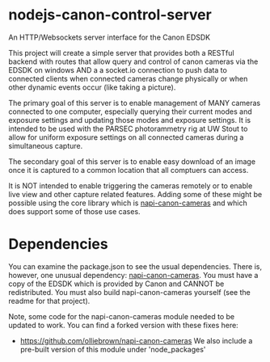# nodejs-canon-control-server
An HTTP/Websockets server interface for the Canon EDSDK

This project will create a simple server that provides both a RESTful backend with routes that allow query and control of canon cameras via the EDSDK on windows AND a a socket.io connection to push data to connected clients when connected cameras change physically or when other dynamic events occur (like taking a picture).

The primary goal of this server is to enable management of MANY cameras connected to one computer, especially querying their current modes and exposure settings and updating those modes and exposure settings.  It is intended to be used with the PARSEC photorammetry rig at UW Stout to allow for uniform exposure settings on all connected cameras during a simultaneous capture.

The secondary goal of this server is to enable easy download of an image once it is captured to a common location that all comptuers can access.

It is NOT intended to enable triggering the cameras remotely or to enable live view and other capture related features.  Adding some of these might be possible using the core library which is [napi-canon-cameras](https://github.com/dimensional-de/napi-canon-cameras) and which does support some of those use cases.

# Dependencies
You can examine the package.json to see the usual dependencies.  There is, however, one unusual dependency: [napi-canon-cameras](https://github.com/dimensional-de/napi-canon-cameras).  You must have a copy of the EDSDK which is provided by Canon and CANNOT be redistributed.  You must also build napi-canon-cameras yourself (see the readme for that project).

Note, some code for the napi-canon-cameras module needed to be updated to work.  You can find a forked version with these fixes here:
- https://github.com/olliebrown/napi-canon-cameras
We also include a pre-built version of this module under 'node_packages'
